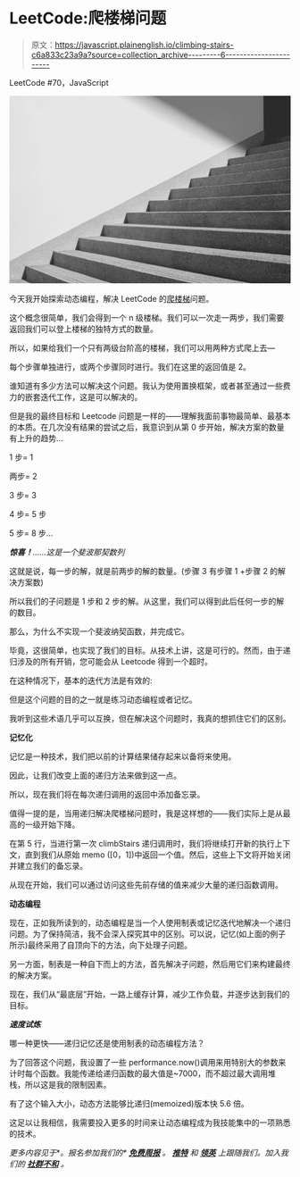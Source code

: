 # LeetCode:爬楼梯问题

> 原文：<https://javascript.plainenglish.io/climbing-stairs-c6a833c23a9a?source=collection_archive---------6----------------------->

LeetCode #70，JavaScript

![](img/9c32b691b61e43a208ad87374e1d58a9.png)

今天我开始探索动态编程，解决 LeetCode 的[爬楼梯](https://leetcode.com/problems/climbing-stairs/)问题。

这个概念很简单，我们会得到一个 n 级楼梯。我们可以一次走一两步，我们需要返回我们可以登上楼梯的独特方式的数量。

所以，如果给我们一个只有两级台阶高的楼梯，我们可以用两种方式爬上去—

每个步骤单独进行，或两个步骤同时进行。我们在这里的返回值是 2。

谁知道有多少方法可以解决这个问题。我认为使用置换框架，或者甚至通过一些费力的嵌套迭代工作，这是可以解决的。

但是我的最终目标和 Leetcode 问题是一样的——理解我面前事物最简单、最基本的本质。在几次没有结果的尝试之后，我意识到从第 0 步开始，解决方案的数量有上升的趋势…

1 步= 1

两步= 2

3 步= 3

4 步= 5 步

5 步= 8 步…

***惊喜！****……这是一个斐波那契数列*

这就是说，每一步的解，就是前两步的解的数量。(步骤 3 有步骤 1 +步骤 2 的解决方案数)

所以我们的子问题是 1 步和 2 步的解。从这里，我们可以得到此后任何一步的解的数目。

那么，为什么不实现一个斐波纳契函数，并完成它。

毕竟，这很简单，也实现了我们的目标。从技术上讲，这是可行的。然而，由于递归涉及的所有开销，您可能会从 Leetcode 得到一个超时。

在这种情况下，基本的迭代方法是有效的:

但是这个问题的目的之一就是练习动态编程或者记忆。

我听到这些术语几乎可以互换，但在解决这个问题时，我真的想抓住它们的区别。

**记忆化**

记忆是一种技术，我们把以前的计算结果储存起来以备将来使用。

因此，让我们改变上面的递归方法来做到这一点。

所以，现在我们将在每次递归调用的返回中添加备忘录。

值得一提的是，当用递归解决爬楼梯问题时，我是这样想的——我们实际上是从最高的一级开始下降。

在第 5 行，当进行第一次 climbStairs 递归调用时，我们将继续打开新的执行上下文，直到我们从原始 memo ([0，1])中返回一个值。然后，这些上下文将开始关闭并建立我们的备忘录。

从现在开始，我们可以通过访问这些先前存储的值来减少大量的递归函数调用。

**动态编程**

现在，正如我所读到的，动态编程是当一个人使用制表或记忆迭代地解决一个递归问题。为了保持简洁，我不会深入探究其中的区别。可以说，记忆(如上面的例子所示)最终采用了自顶向下的方法，向下处理子问题。

另一方面，制表是一种自下而上的方法，首先解决子问题，然后用它们来构建最终的解决方案。

现在，我们从“最底层”开始，一路上缓存计算，减少工作负载，并逐步达到我们的目标。

***速度试炼***

哪一种更快——递归记忆还是使用制表的动态编程方法？

为了回答这个问题，我设置了一些 performance.now()调用来用特别大的参数来计时每个函数。我能传递给递归函数的最大值是~7000，而不超过最大调用堆栈，所以这是我的限制因素。

有了这个输入大小，动态方法能够比递归(memoized)版本快 5.6 倍。

这足以让我相信，我需要投入更多的时间来让动态编程成为我技能集中的一项熟悉的技术。

*更多内容见于*[](https://plainenglish.io/)**。报名参加我们的* [***免费周报***](http://newsletter.plainenglish.io/) *。* [***推特***](https://twitter.com/inPlainEngHQ) 和 [***领英***](https://www.linkedin.com/company/inplainenglish/) *上跟随我们。加入我们的* [***社群不和***](https://discord.gg/GtDtUAvyhW) *。**